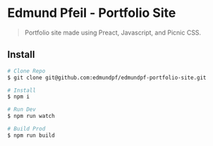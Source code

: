 # Edmund Pfeil - Portfolio Site
> Portfolio site made using Preact, Javascript, and Picnic CSS.

## Install
``` bash
# Clone Repo
$ git clone git@github.com:edmundpf/edmundpf-portfolio-site.git

# Install
$ npm i

# Run Dev
$ npm run watch

# Build Prod
$ npm run build
```
